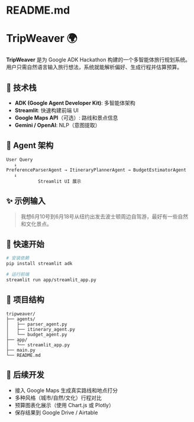 # README.md

# TripWeaver 🌍

**TripWeaver** 是为 Google ADK Hackathon 构建的一个多智能体旅行规划系统。用户只需自然语言输入旅行想法，系统就能解析偏好、生成行程并估算预算。

## 🔧 技术栈
- **ADK (Google Agent Developer Kit)**: 多智能体架构
- **Streamlit**: 快速构建前端 UI
- **Google Maps API**（可选）: 路线和景点信息
- **Gemini / OpenAI**: NLP（意图提取）

## 🧠 Agent 架构
```
User Query
   ↓
PreferenceParserAgent → ItineraryPlannerAgent → BudgetEstimatorAgent
   ↓
            Streamlit UI 展示
```

## ✨ 示例输入
> 我想6月10号到6月18号从纽约出发去波士顿周边自驾游，最好有一些自然和文化景点。

## 🚀 快速开始
```bash
# 安装依赖
pip install streamlit adk

# 运行前端
streamlit run app/streamlit_app.py
```

## 📁 项目结构
```
tripweaver/
├── agents/
│   ├── parser_agent.py
│   ├── itinerary_agent.py
│   └── budget_agent.py
├── app/
│   └── streamlit_app.py
├── main.py
└── README.md
```

## 📌 后续开发
- 接入 Google Maps 生成真实路线和地点打分
- 多种风格（城市/自然/文化）行程对比
- 预算图表化展示（使用 Chart.js 或 Plotly）
- 保存结果到 Google Drive / Airtable
